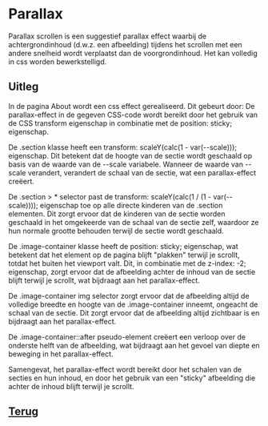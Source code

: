 # Parallax

Parallax scrollen is een suggestief parallax effect waarbij de achtergrondinhoud (d.w.z. een afbeelding) tijdens het scrollen met een andere snelheid wordt verplaatst dan de voorgrondinhoud. Het kan volledig in css worden bewerkstelligd.

## Uitleg

In de pagina About wordt een css effect gerealiseerd.
Dit gebeurt door:
De parallax-effect in de gegeven CSS-code wordt bereikt door het gebruik van de CSS transform eigenschap in combinatie met de position: sticky; eigenschap.

De .section klasse heeft een transform: scaleY(calc(1 - var(--scale))); eigenschap. Dit betekent dat de hoogte van de sectie wordt geschaald op basis van de waarde van de --scale variabele. Wanneer de waarde van --scale verandert, verandert de schaal van de sectie, wat een parallax-effect creëert.

De .section > * selector past de transform: scaleY(calc(1 / (1 - var(--scale)))); eigenschap toe op alle directe kinderen van de .section elementen. Dit zorgt ervoor dat de kinderen van de sectie worden geschaald in het omgekeerde van de schaal van de sectie zelf, waardoor ze hun normale grootte behouden terwijl de sectie wordt geschaald.

De .image-container klasse heeft de position: sticky; eigenschap, wat betekent dat het element op de pagina blijft "plakken" terwijl je scrollt, totdat het buiten het viewport valt. Dit, in combinatie met de z-index: -2; eigenschap, zorgt ervoor dat de afbeelding achter de inhoud van de sectie blijft terwijl je scrollt, wat bijdraagt aan het parallax-effect.

De .image-container img selector zorgt ervoor dat de afbeelding altijd de volledige breedte en hoogte van de .image-container inneemt, ongeacht de schaal van de sectie. Dit zorgt ervoor dat de afbeelding altijd zichtbaar is en bijdraagt aan het parallax-effect.

De .image-container::after pseudo-element creëert een verloop over de onderste helft van de afbeelding, wat bijdraagt aan het gevoel van diepte en beweging in het parallax-effect.

Samengevat, het parallax-effect wordt bereikt door het schalen van de secties en hun inhoud, en door het gebruik van een "sticky" afbeelding die achter de inhoud blijft terwijl je scrollt.

## [Terug](README.md)

